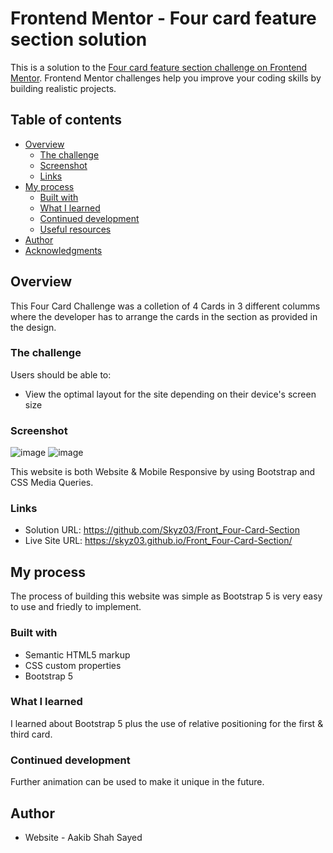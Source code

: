 # Frontend Mentor - Four card feature section solution

This is a solution to the [Four card feature section challenge on Frontend Mentor](https://www.frontendmentor.io/challenges/four-card-feature-section-weK1eFYK). Frontend Mentor challenges help you improve your coding skills by building realistic projects. 

## Table of contents

- [Overview](#overview)
  - [The challenge](#the-challenge)
  - [Screenshot](#screenshot)
  - [Links](#links)
- [My process](#my-process)
  - [Built with](#built-with)
  - [What I learned](#what-i-learned)
  - [Continued development](#continued-development)
  - [Useful resources](#useful-resources)
- [Author](#author)
- [Acknowledgments](#acknowledgments)

## Overview
This Four Card Challenge was a colletion of 4 Cards in 3 different columms where the developer has to arrange the cards in the section as provided in the design.

### The challenge

Users should be able to:

- View the optimal layout for the site depending on their device's screen size

### Screenshot

![image](https://user-images.githubusercontent.com/42742924/119295327-526d7500-bc76-11eb-9be0-237762e8d0e2.png)
![image](https://user-images.githubusercontent.com/42742924/119295369-60bb9100-bc76-11eb-9ec3-d857da20dcb4.png)


This website is both Website & Mobile Responsive by using Bootstrap and CSS Media Queries. 

### Links

- Solution URL: https://github.com/Skyz03/Front_Four-Card-Section
- Live Site URL: https://skyz03.github.io/Front_Four-Card-Section/

## My process

The process of building this website was simple as Bootstrap 5 is very easy to use and friedly to implement.

### Built with

- Semantic HTML5 markup
- CSS custom properties
- Bootstrap 5

### What I learned

I learned about Bootstrap 5 plus the use of relative positioning for the first & third card.

### Continued development

Further animation can be used to make it unique in the future.

## Author

- Website - Aakib Shah Sayed
